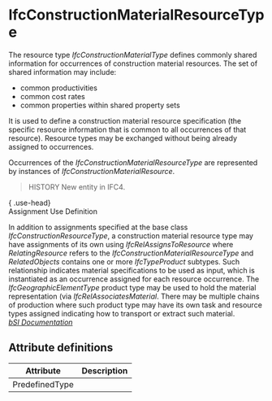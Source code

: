 IfcConstructionMaterialResourceType
===================================
The resource type _IfcConstructionMaterialType_ defines commonly shared
information for occurrences of construction material resources. The set of
shared information may include:  
  
* common productivities  
* common cost rates  
* common properties within shared property sets  
  
It is used to define a construction material resource specification (the
specific resource information that is common to all occurrences of that
resource). Resource types may be exchanged without being already assigned to
occurrences.  
  
Occurrences of the _IfcConstructionMaterialResourceType_ are represented by
instances of _IfcConstructionMaterialResource_.  
  
> HISTORY  New entity in IFC4.  
  
{ .use-head}  
Assignment Use Definition  
  
In addition to assignments specified at the base class
_IfcConstructionResourceType_, a construction material resource type may have
assignments of its own using _IfcRelAssignsToResource_ where
_RelatingResource_ refers to the _IfcConstructionMaterialResourceType_ and
_RelatedObjects_ contains one or more _IfcTypeProduct_ subtypes. Such
relationship indicates material specifications to be used as input, which is
instantiated as an occurrence assigned for each resource occurrence. The
_IfcGeographicElementType_ product type may be used to hold the material
representation (via _IfcRelAssociatesMaterial_. There may be multiple chains
of production where such product type may have its own task and resource types
assigned indicating how to transport or extract such material.  
[ _bSI
Documentation_](https://standards.buildingsmart.org/IFC/DEV/IFC4_2/FINAL/HTML/schema/ifcconstructionmgmtdomain/lexical/ifcconstructionmaterialresourcetype.htm)


Attribute definitions
---------------------
| Attribute      | Description   |
|----------------|---------------|
| PredefinedType |               |

